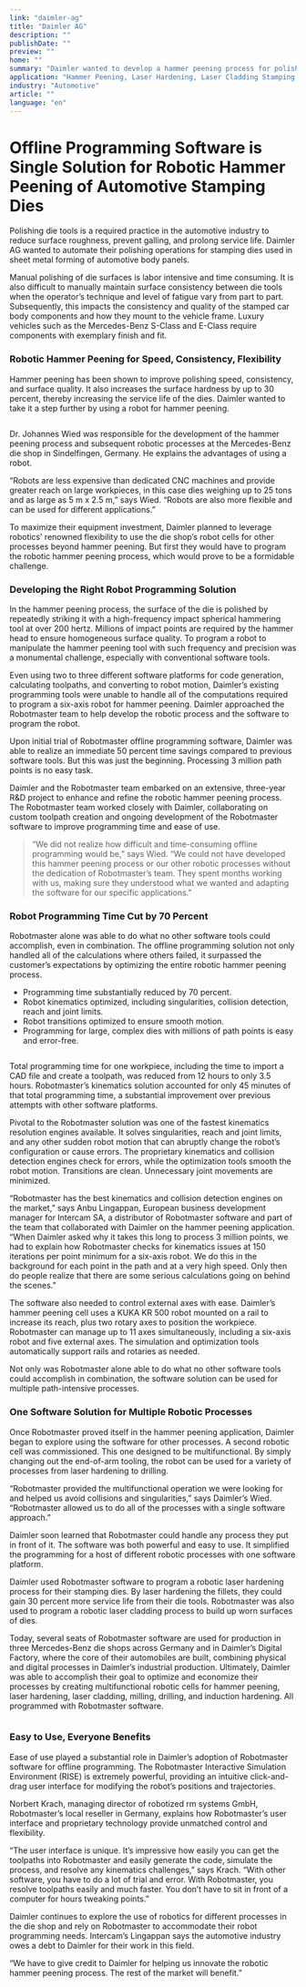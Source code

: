 ```yaml
---
link: "daimler-ag"
title: "Daimler AG"
description: ""
publishDate: ""
preview: ""
home: ""
summary: "Daimler wanted to develop a hammer peening process for polishing the stamping dies used to manufacture body panels for Mercedes-Benz cars. A robot was essential to the process. Little did the automaker know how difficult it would be to program a robot to handle the millions of toolpath calculations required for this intensive process. Conventional software tools were not up to the task. A three-year collaboration between Daimler and Robotmaster resulted in a robust software solution that not only made the programming for these large, complex dies easy and error-free, it reduced offline programming time by 70 percent. Once they had a foolproof solution for hammer peening, Daimler broadened their sights to other robotic processes. Laser hardening, laser cladding, and induction hardening also proved to be a great match with Robotmaster’s single software solution."
application: "Hammer Peening, Laser Hardening, Laser Cladding Stamping Dies"
industry: "Automotive"
article: ""
language: "en"
---
```

# Offline Programming Software is Single Solution for Robotic Hammer Peening of Automotive Stamping Dies

Polishing die tools is a required practice in the automotive industry to reduce surface roughness, prevent galling, and prolong service life. Daimler AG wanted to automate their polishing operations for stamping dies used in sheet metal forming of automotive body panels.

Manual polishing of die surfaces is labor intensive and time consuming. It is also difficult to manually maintain surface consistency between die tools when the operator’s technique and level of fatigue vary from part to part. Subsequently, this impacts the consistency and quality of the stamped car body components and how they mount to the vehicle frame. Luxury vehicles such as the Mercedes-Benz S-Class and E-Class require components with exemplary finish and fit.

### Robotic Hammer Peening for Speed, Consistency, Flexibility

Hammer peening has been shown to improve polishing speed, consistency, and surface quality. It also increases the surface hardness by up to 30 percent, thereby increasing the service life of the dies. Daimler wanted to take it a step further by using a robot for hammer peening.

<img src="" />

Dr. Johannes Wied was responsible for the development of the hammer peening process and subsequent robotic processes at the Mercedes-Benz die shop in Sindelfingen, Germany. He explains the advantages of using a robot.

“Robots are less expensive than dedicated CNC machines and provide greater reach on large workpieces, in this case dies weighing up to 25 tons and as large as 5 m x 2.5 m,” says Wied. “Robots are also more flexible and can be used for different applications.”

To maximize their equipment investment, Daimler planned to leverage robotics’ renowned flexibility to use the die shop’s robot cells for other processes beyond hammer peening. But first they would have to program the robotic hammer peening process, which would prove to be a formidable challenge.

### Developing the Right Robot Programming Solution

In the hammer peening process, the surface of the die is polished by repeatedly striking it with a high-frequency impact spherical hammering tool at over 200 hertz. Millions of impact points are required by the hammer head to ensure homogeneous surface quality. To program a robot to manipulate the hammer peening tool with such frequency and precision was a monumental challenge, especially with conventional software tools.

Even using two to three different software platforms for code generation, calculating toolpaths, and converting to robot motion, Daimler’s existing programming tools were unable to handle all of the computations required to program a six-axis robot for hammer peening. Daimler approached the Robotmaster team to help develop the robotic process and the software to program the robot.

Upon initial trial of Robotmaster offline programming software, Daimler was able to realize an immediate 50 percent time savings compared to previous software tools. But this was just the beginning. Processing 3 million path points is no easy task.

Daimler and the Robotmaster team embarked on an extensive, three-year R&D project to enhance and refine the robotic hammer peening process. The Robotmaster team worked closely with Daimler, collaborating on custom toolpath creation and ongoing development of the Robotmaster software to improve programming time and ease of use.

> “We did not realize how difficult and time-consuming offline programming would be,” says Wied. “We could not have developed this hammer peening process or our other robotic processes without the dedication of Robotmaster’s team. They spent months working with us, making sure they understood what we wanted and adapting the software for our specific applications.”

### Robot Programming Time Cut by 70 Percent

Robotmaster alone was able to do what no other software tools could accomplish, even in combination. The offline programming solution not only handled all of the calculations where others failed, it surpassed the customer’s expectations by optimizing the entire robotic hammer peening process.

* Programming time substantially reduced by 70 percent.
* Robot kinematics optimized, including singularities, collision detection, reach and joint limits.
* Robot transitions optimized to ensure smooth motion.
* Programming for large, complex dies with millions of path points is easy and error-free.

<img src="" />

Total programming time for one workpiece, including the time to import a CAD file and create a toolpath, was reduced from 12 hours to only 3.5 hours. Robotmaster’s kinematics solution accounted for only 45 minutes of that total programming time, a substantial improvement over previous attempts with other software platforms.

Pivotal to the Robotmaster solution was one of the fastest kinematics resolution engines available. It solves singularities, reach and joint limits, and any other sudden robot motion that can abruptly change the robot’s configuration or cause errors. The proprietary kinematics and collision detection engines check for errors, while the optimization tools smooth the robot motion. Transitions are clean. Unnecessary joint movements are minimized.

“Robotmaster has the best kinematics and collision detection engines on the market,” says Anbu Lingappan, European business development manager for Intercam SA, a distributor of Robotmaster software and part of the team that collaborated with Daimler on the hammer peening application. “When Daimler asked why it takes this long to process 3 million points, we had to explain how Robotmaster checks for kinematics issues at 150 iterations per point minimum for a six-axis robot. We do this in the background for each point in the path and at a very high speed. Only then do people realize that there are some serious calculations going on behind the scenes.”

The software also needed to control external axes with ease. Daimler’s hammer peening cell uses a KUKA KR 500 robot mounted on a rail to increase its reach, plus two rotary axes to position the workpiece. Robotmaster can manage up to 11 axes simultaneously, including a six-axis robot and five external axes. The simulation and optimization tools automatically support rails and rotaries as needed.

Not only was Robotmaster alone able to do what no other software tools could accomplish in combination, the software solution can be used for multiple path-intensive processes.

### One Software Solution for Multiple Robotic Processes

Once Robotmaster proved itself in the hammer peening application, Daimler began to explore using the software for other processes. A second robotic cell was commissioned. This one designed to be multifunctional. By simply changing out the end-of-arm tooling, the robot can be used for a variety of processes from laser hardening to drilling.

“Robotmaster provided the multifunctional operation we were looking for and helped us avoid collisions and singularities,” says Daimler’s Wied. “Robotmaster allowed us to do all of the processes with a single software approach.”

Daimler soon learned that Robotmaster could handle any process they put in front of it. The software was both powerful and easy to use. It simplified the programming for a host of different robotic processes with one software platform.

Daimler used Robotmaster software to program a robotic laser hardening process for their stamping dies. By laser hardening the fillets, they could gain 30 percent more service life from their die tools. Robotmaster was also used to program a robotic laser cladding process to build up worn surfaces of dies.

Today, several seats of Robotmaster software are used for production in three Mercedes-Benz die shops across Germany and in Daimler’s Digital Factory, where the core of their automobiles are built, combining physical and digital processes in Daimler’s industrial production. Ultimately, Daimler was able to accomplish their goal to optimize and economize their processes by creating multifunctional robotic cells for hammer peening, laser hardening, laser cladding, milling, drilling, and induction hardening. All programmed with Robotmaster software.

<img src="" />

### Easy to Use, Everyone Benefits

Ease of use played a substantial role in Daimler’s adoption of Robotmaster software for offline programming. The Robotmaster Interactive Simulation Environment (RISE) is extremely powerful, providing an intuitive click-and-drag user interface for modifying the robot’s positions and trajectories.

Norbert Krach, managing director of robotized rm systems GmbH, Robotmaster’s local reseller in Germany, explains how Robotmaster’s user interface and proprietary technology provide unmatched control and flexibility.

“The user interface is unique. It’s impressive how easily you can get the toolpaths into Robotmaster and easily generate the code, simulate the process, and resolve any kinematics challenges,” says Krach. “With other software, you have to do a lot of trial and error. With Robotmaster, you resolve toolpaths easily and much faster. You don’t have to sit in front of a computer for hours tweaking points.”

Daimler continues to explore the use of robotics for different processes in the die shop and rely on Robotmaster to accommodate their robot programming needs. Intercam’s Lingappan says the automotive industry owes a debt to Daimler for their work in this field.

“We have to give credit to Daimler for helping us innovate the robotic hammer peening process. The rest of the market will benefit.”
